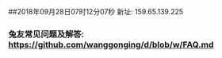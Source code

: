 ##2018年09月28日07时12分07秒 新址: 159.65.139.225
### 兔友常见问题及解答: https://github.com/wanggonging/d/blob/w/FAQ.md
